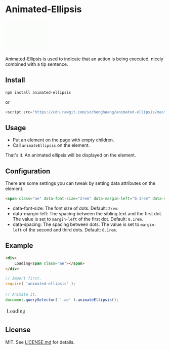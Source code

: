 # Animated-Ellipsis #

![animated-ellipsis](screenshots/animated-ellipsis.gif)

Animated-Ellipsis is used to indicate that an action is being executed, nicely combined with a tip sentence.

## Install ##

```sh
npm install animated-ellipsis
```

or

```js
<script src="https://cdn.rawgit.com/szchenghuang/animated-ellipsis/master/src/index.js"></script>
```

## Usage ##

* Put an element on the page with empty children.
* Call `animateEllipsis` on the element.

That's it. An animated ellipsis will be displayed on the element.

## Configuration ##

There are some settings you can tweak by setting data attributes on the element.

```html
<span class="ae" data-font-size="2rem" data-margin-left="0.1rem" data-spacing="0.1rem"></span>
```

* data-font-size: The font size of dots. Default: `2rem`.
* data-margin-left: The spacing between the sibling text and the first dot. The value is set to `margin-left` of the first dot. Default: `0.1rem`.
* data-spacing: The spacing between dots. The value is set to `margin-left` of the second and third dots. Default: `0.1rem`.

## Example ##

```html
<div>
    Loading<span class="ae"></span>
</div>
```

```js
// Import first.
require( 'animated-ellipsis' );

// Animate it.
document.querySelector( '.ae' ).animateEllipsis();
```

![loading](screenshots/loading.gif)

## License ##

MIT. See [LICENSE.md](http://github.com/szchenghuang/animated-ellipsis/blob/master/LICENSE.md) for details.
